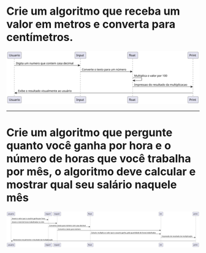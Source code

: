 # Crie um algoritmo que receba um valor em metros e converta para centímetros.

<picture>
  <source media="(prefers-color-scheme: dark)" srcset="https://github.com/joao-pieraco/AulaUML/blob/d5a2f8a9ead0d3dd823bdb40f2cc0af184aa6a56/RP11IWH134NtVOf_0M7Spa86rCKi13SU85P72LHLoggacUju3RTpCTEjEBCm40Waxv7aC8owUSdJot3gehYvmx4sjpqUv5sCu0NL2tV5XpEILkE2H8CmSv92US8bDdHrl6MbSDnhNRWRGs5yCaMZ_gCyVwtEQtP3hjWdpoOjIwAW5yhQqI9lTxj_gUSkDQXZQPt78CMiY2ea5DLCA7--H3fjuoltU_WUZoTvNHUzG8j4BnUEan527tx-ZD7.svg">
  <source media="(prefers-color-scheme: light)" srcset="https://github.com/joao-pieraco/AulaUML/blob/d5a2f8a9ead0d3dd823bdb40f2cc0af184aa6a56/RP11IWH134NtVOf_0M7Spa86rCKi13SU85P72LHLoggacUju3RTpCTEjEBCm40Waxv7aC8owUSdJot3gehYvmx4sjpqUv5sCu0NL2tV5XpEILkE2H8CmSv92US8bDdHrl6MbSDnhNRWRGs5yCaMZ_gCyVwtEQtP3hjWdpoOjIwAW5yhQqI9lTxj_gUSkDQXZQPt78CMiY2ea5DLCA7--H3fjuoltU_WUZoTvNHUzG8j4BnUEan527tx-ZD7.svg">
  <img alt="Shows an illustrated sun in light mode and a moon with stars in dark mode." src="https://github.com/joao-pieraco/AulaUML/blob/d5a2f8a9ead0d3dd823bdb40f2cc0af184aa6a56/RP11IWH134NtVOf_0M7Spa86rCKi13SU85P72LHLoggacUju3RTpCTEjEBCm40Waxv7aC8owUSdJot3gehYvmx4sjpqUv5sCu0NL2tV5XpEILkE2H8CmSv92US8bDdHrl6MbSDnhNRWRGs5yCaMZ_gCyVwtEQtP3hjWdpoOjIwAW5yhQqI9lTxj_gUSkDQXZQPt78CMiY2ea5DLCA7--H3fjuoltU_WUZoTvNHUzG8j4BnUEan527tx-ZD7.svg">
</picture> 

---

# Crie um algoritmo que pergunte quanto você ganha por hora e o número de horas que você trabalha por mês, o algoritmo deve calcular e mostrar qual seu salário naquele mês

<picture>
  <source media="(prefers-color-scheme: dark)" srcset="https://github.com/joao-pieraco/AulaUML/blob/cae86ae40b3de376999954fe6611c57354f0d082/Exercicio2Ettore.svg">
  <source media="(prefers-color-scheme: light)" srcset="https://github.com/joao-pieraco/AulaUML/blob/cae86ae40b3de376999954fe6611c57354f0d082/Exercicio2Ettore.svg">
  <img alt="Shows an illustrated sun in light mode and a moon with stars in dark mode." src="https://github.com/joao-pieraco/AulaUML/blob/cae86ae40b3de376999954fe6611c57354f0d082/Exercicio2Ettore.svg">
</picture>